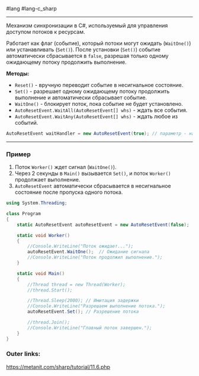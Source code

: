 #lang #lang-c_sharp 

---
Механизм синхронизации в C#, используемый для управления доступом потоков к ресурсам.

Работает как флаг (событие), который потоки могут ожидать (`WaitOne()`) или устанавливать (`Set()`). После установки (`Set()`) событие автоматически сбрасывается в `false`, разрешая только одному ожидающему потоку продолжить выполнение.

**Методы:**
- `Reset()` - вручную переводит событие в несигнальное состояние.
- `Set()` - разрешает одному ожидающему потоку продолжить выполнение и автоматически сбрасывает событие.
- `WaitOne()` - блокирует поток, пока событие не будет установлено.
	<br>
- `AutoResetEvent.WaitAll(AutoResetEvent[] whs)` - ждать все события.
- `AutoResetEvent.WaitAny(AutoResetEvent[] whs)` - ждать любое из событий.

```csharp
AutoResetEvent waitHandler = new AutoResetEvent(true); // параметр - начальное состояние
```

---
### Пример

1. Поток `Worker()` ждет сигнал (`WaitOne()`).
2. Через 2 секунды в `Main()` вызывается `Set()`, и поток `Worker()` продолжает выполнение.
3. `AutoResetEvent` автоматически сбрасывается в несигнальное состояние после пропуска одного потока.

```csharp
using System.Threading;

class Program
{
    static AutoResetEvent autoResetEvent = new AutoResetEvent(false);

    static void Worker()
    {
        //Console.WriteLine("Поток ожидает...");
        autoResetEvent.WaitOne();  // Ожидание сигнала
        //Console.WriteLine("Поток продолжил выполнение.");
    }

    static void Main()
    {
        //Thread thread = new Thread(Worker);
        //thread.Start();

        //Thread.Sleep(2000); // Имитация задержки
        //Console.WriteLine("Разрешаем выполнение потока.");
        autoResetEvent.Set(); // Разрешение потока

        //thread.Join();
        //Console.WriteLine("Главный поток завершен.");
    }
}

```

### Outer links:
https://metanit.com/sharp/tutorial/11.6.php